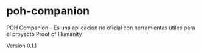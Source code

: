 # poh-companion
POH Companion - Es una aplicación no oficial con herramientas útiles para el proyecto Proof of Humanity

Version 0.1.1